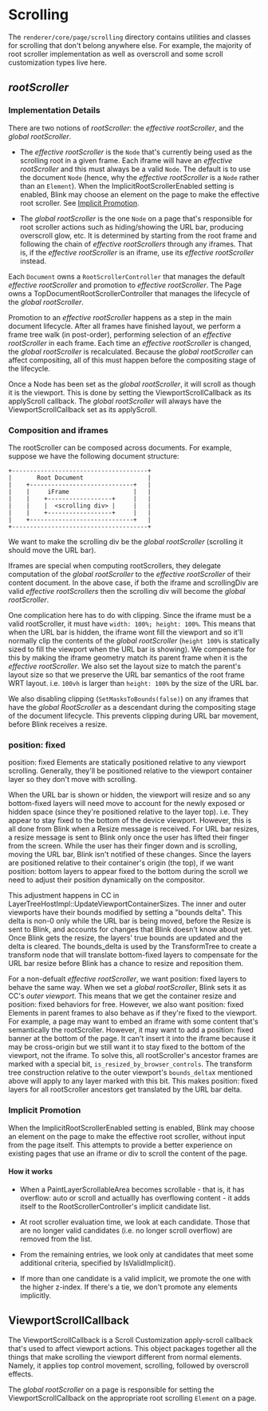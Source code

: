 # Scrolling

The `renderer/core/page/scrolling` directory contains utilities and classes for
scrolling that don't belong anywhere else. For example, the majority of
root scroller implementation as well as overscroll and some scroll customization
types live here.

## _rootScroller_

### Implementation Details

There are two notions of _rootScroller_: the _effective rootScroller_, and the
_global rootScroller_.

* The _effective rootScroller_ is the `Node` that's currently being used as the
scrolling root in a given frame. Each iframe will have an _effective
rootScroller_ and this must always be a valid `Node`. The default is to use the
document `Node` (hence, why the _effective rootScroller_ is a `Node` rather
than an `Element`). When the ImplicitRootScrollerEnabled setting is enabled,
Blink may choose an element on the page to make the effective root scroller.
See [Implicit Promotion](#Implicit-Promotion).

* The _global rootScroller_ is the one `Node` on a page that's responsible for
root scroller actions such as hiding/showing the URL bar, producing overscroll
glow, etc. It is determined by starting from the root frame and following the
chain of _effective rootScrollers_ through any iframes. That is, if the
_effective rootScroller_ is an iframe, use its _effective rootScroller_
instead.

Each `Document` owns a `RootScrollerController` that manages the default _effective
rootScroller_ and promotion to _effective rootScroller_. The Page owns a
TopDocumentRootScrollerController that manages the lifecycle of the _global
rootScroller_.

Promotion to an _effective rootScroller_ happens as a step in the main document
lifecycle. After all frames have finished layout, we perform a frame tree walk
(in post-order), performing selection of an _effective rootScroller_ in each
frame. Each time an _effective rootScroller_ is changed, the _global
rootScroller_ is recalculated. Because the _global rootScroller_ can affect
compositing, all of this must happen before the compositing stage of the
lifecycle.

Once a Node has been set as the _global rootScroller_, it will scroll as though
it is the viewport. This is done by setting the ViewportScrollCallback as its
applyScroll callback. The _global rootScroller_ will always have the
ViewportScrollCallback set as its applyScroll.

### Composition and iframes

The rootScroller can be composed across documents. For example, suppose we have
the following document structure:

```
+--------------------------------------+
|       Root Document                  |
|    +-----------------------------+   |
|    |     iFrame                  |   |
|    |    +------------------+     |   |
|    |    |  <scrolling div> |     |   |
|    |    +------------------+     |   |
|    +-----------------------------+   |
+--------------------------------------+
```

We want to make the scrolling div be the _global rootScroller_ (scrolling it
should move the URL bar).

Iframes are special when computing rootScrollers, they delegate computation of
the _global rootScroller_ to the _effective rootScroller_ of their content
document. In the above case, if both the iframe and scrollingDiv are valid
_effective rootScrollers_ then the scrolling div will become the _global
rootScroller_.

One complication here has to do with clipping. Since the iframe must be a valid
rootScroller, it must have `width: 100%; height: 100%`.  This means that when
the URL bar is hidden, the iframe wont fill the viewport and so it'll normally
clip the contents of the _global rootScroller_ (`height 100%` is statically
sized to fill the viewport when the URL bar is showing). We compensate for this
by making the iframe geometry match its parent frame when it is the _effective
rootScroller_. We also set the layout size to match the parent's layout size so
that we preserve the URL bar semantics of the root frame WRT layout. i.e.
`100vh` is larger than `height: 100%` by the size of the URL bar.

We also disabling clipping (`SetMasksToBounds(false)`) on any iframes that have
the _global RootScroller_ as a descendant during the compositing stage of the
document lifecycle. This prevents clipping during URL bar movement, before
Blink receives a resize.

### position: fixed

position: fixed Elements are statically positioned relative to any viewport
scrolling. Generally, they'll be positioned relative to the viewport container
layer so they don't move with scrolling.

When the URL bar is shown or hidden, the viewport will resize and so any
bottom-fixed layers will need move to account for the newly exposed or hidden
space (since they're positioned relative to the layer top). i.e. They appear to
stay fixed to the bottom of the device viewport.  However, this is all done
from Blink when a Resize message is received. For URL bar resizes, a resize
message is sent to Blink only once the user has lifted their finger from the
screen. While the user has their finger down and is scrolling, moving the URL
bar, Blink isn't notified of these changes. Since the layers are positioned
relative to their container's origin (the top), if we want position: bottom
layers to appear fixed to the bottom during the scroll we need to adjust their
position dynamically on the compositor.

This adjustment happens in CC in
LayerTreeHostImpl::UpdateViewportContainerSizes. The inner and outer viewports
have their bounds modified by setting a "bounds delta". This delta is non-0
only while the URL bar is being moved, before the Resize is sent to Blink, and
accounts for changes that Blink doesn't know about yet.  Once Blink gets the
resize, the layers' true bounds are updated and the delta is cleared.  The
bounds\_delta is used by the TransformTree to create a transform  node that
will translate bottom-fixed layers to compensate for the URL bar resize before
Blink has a chance to resize and reposition them.

For a non-defualt _effective rootScroller_, we want position: fixed layers to
behave the same way.  When we set a _global rootScroller_, Blink sets it as
CC's _outer viewport_. This means that we get the container resize and
position: fixed behaviors for free. However, we also want position: fixed
Elements in parent frames to also behave as if they're fixed to the viewport.
For example, a page may want to embed an iframe with some content that's
semantically the rootScroller.  However, it may want to add a position: fixed
banner at the bottom of the page. It can't insert it into the iframe because it
may be cross-origin but we still want it to stay fixed to the bottom of the
viewport, not the iframe. To solve this, all rootScroller's ancestor frames are
marked with a special bit, `is_resized_by_browser_controls`. The transform
tree construction relative to the outer viewport's `bounds_delta`x mentioned
above will apply to any layer marked with this bit. This makes position: fixed
layers for all rootScroller ancestors get translated by the URL bar delta.

### Implicit Promotion

When the ImplicitRootScrollerEnabled setting is enabled, Blink may choose an
element on the page to make the effective root scroller, without input from
the page itself. This attempts to provide a better experience on existing pages
that use an iframe or div to scroll the content of the page.

#### How it works

 - When a PaintLayerScrollableArea becomes scrollable - that is, it has
   overflow: auto or scroll and actuallly has overflowing content - it adds
   itself to the RootScrollerController's implicit candidate list.

 - At root scroller evaluation time, we look at each candidate. Those that are
   no longer valid candidates (i.e. no longer scroll overflow) are removed from
   the list.

 - From the remaining entries, we look only at candidates that meet some
   additional criteria, specified by IsValidImplicit().

 - If more than one candidate is a valid implicit, we promote the one with the
   higher z-index. If there's a tie, we don't promote any elements implicitly.


## ViewportScrollCallback

The ViewportScrollCallback is a Scroll Customization apply-scroll callback
that's used to affect viewport actions. This object packages together all the
things that make scrolling the viewport different from normal elements. Namely,
it applies top control movement, scrolling, followed by overscroll effects.

The _global rootScroller_ on a page is responsible for setting the
ViewportScrollCallback on the appropriate root scrolling `Element` on a page.
